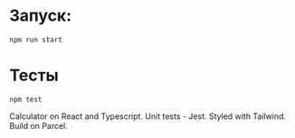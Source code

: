 # Запуск:

`npm run start`

# Тесты

`npm test`

Calculator on React and Typescript. Unit tests - Jest. Styled with Tailwind.
Build on Parcel.